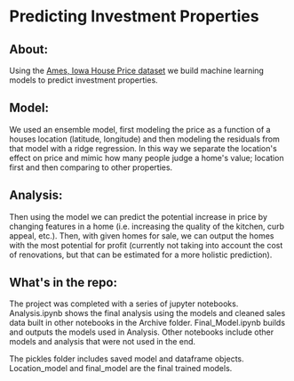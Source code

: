 # Predicting Investment Properties
## About:
Using the [Ames, Iowa House Price dataset](https://www.kaggle.com/c/house-prices-advanced-regression-techniques) we build machine learning models to predict investment properties. 

## Model:
We used an ensemble model, first modeling the price as a function of a houses location (latitude, longitude) and then modeling the residuals from that model with a ridge regression. In this way we separate the location's effect on price and mimic how many people judge a home's value; location first and then comparing to other properties. 

## Analysis:
Then using the model we can predict the potential increase in price by changing features in a home (i.e. increasing the quality of the kitchen, curb appeal, etc.). Then, with given homes for sale, we can output the homes with the most potential for profit (currently not taking into account the cost of renovations, but that can be estimated for a more holistic prediction).  

## What's in the repo:
The project was completed with a series of jupyter notebooks. Analysis.ipynb shows the final analysis using the models and cleaned sales data built in other notebooks in the Archive folder. Final_Model.ipynb builds and outputs the models used in Analysis. Other notebooks include other models and analysis that were not used in the end. 

The pickles folder includes saved model and dataframe objects.  Location_model and final_model are the final trained models. 


